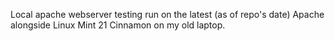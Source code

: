 Local apache webserver testing run on the latest (as of repo's date) Apache alongside Linux Mint 21 Cinnamon on my old laptop.
